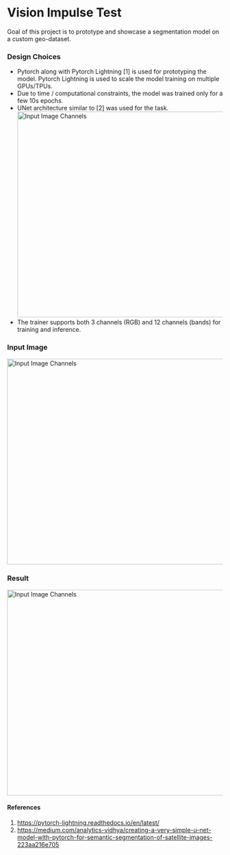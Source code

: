 # Vision Impulse Test

Goal of this project is to prototype and showcase a segmentation model on a custom geo-dataset. 

### Design Choices
* Pytorch along with Pytorch Lightning [1] is used for prototyping the model. 
  Pytorch Lightning is used to scale the model training on multiple GPUs/TPUs.        
* Due to time / computational constraints, the model was trained only for a few 10s epochs.
* UNet architecture similar to [2] was used for the task.
  <img width="640" height="480" src="" title="Input Image Channels">
* The trainer supports both 3 channels (RGB) and 12 channels (bands) for training and inference.

### Input Image
<img width="640" height="480" src="" title="Input Image Channels">

### Result
<img width="640" height="480" src="" title="Input Image Channels">

#### References
1. https://pytorch-lightning.readthedocs.io/en/latest/
1. https://medium.com/analytics-vidhya/creating-a-very-simple-u-net-model-with-pytorch-for-semantic-segmentation-of-satellite-images-223aa216e705
